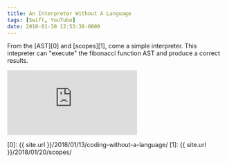 ```yaml
---
title: An Interpreter Without A Language
tags: [Swift, YouTube]
date: 2018-01-30 12:53:38-0800
---
```


From the [AST][0] and [scopes][1], come a simple interpreter. This intepreter can "execute" the fibonacci
function AST and produce a correct results.

<div class="video-container">
    <iframe src="https://www.youtube.com/embed/C16PD44qyOY" frameborder="0" gesture="media" allow="encrypted-media" allowfullscreen=""></iframe>
</div>

[0]: {{ site.url }}/2018/01/13/coding-without-a-language/
[1]: {{ site.url }}/2018/01/20/scopes/
